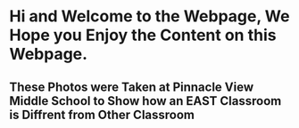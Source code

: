 # Hi and Welcome to the Webpage, We Hope you Enjoy the Content on this Webpage.
## These Photos were Taken at Pinnacle View Middle School to Show how an EAST Classroom is Diffrent from Other Classroom
